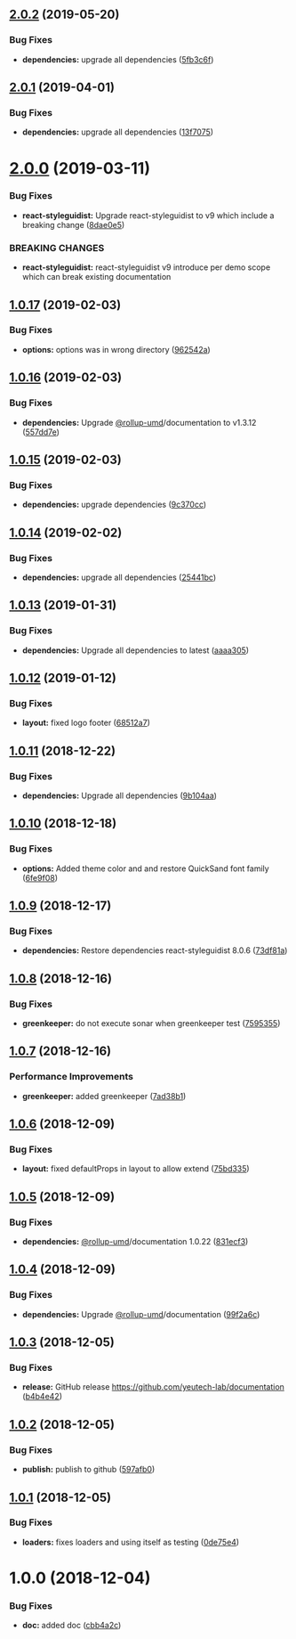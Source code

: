 ## [2.0.2](https://github.com/yeutech-lab/documentation/compare/v2.0.1...v2.0.2) (2019-05-20)


### Bug Fixes

* **dependencies:** upgrade all dependencies ([5fb3c6f](https://github.com/yeutech-lab/documentation/commit/5fb3c6f))

## [2.0.1](https://github.com/yeutech-lab/documentation/compare/v2.0.0...v2.0.1) (2019-04-01)


### Bug Fixes

* **dependencies:** upgrade all dependencies ([13f7075](https://github.com/yeutech-lab/documentation/commit/13f7075))

# [2.0.0](https://github.com/yeutech-lab/documentation/compare/v1.0.17...v2.0.0) (2019-03-11)


### Bug Fixes

* **react-styleguidist:** Upgrade react-styleguidist to v9 which include a breaking change ([8dae0e5](https://github.com/yeutech-lab/documentation/commit/8dae0e5))


### BREAKING CHANGES

* **react-styleguidist:** react-styleguidist v9 introduce per demo scope which can break existing
documentation

## [1.0.17](https://github.com/yeutech-lab/documentation/compare/v1.0.16...v1.0.17) (2019-02-03)


### Bug Fixes

* **options:** options was in wrong directory ([962542a](https://github.com/yeutech-lab/documentation/commit/962542a))

## [1.0.16](https://github.com/yeutech-lab/documentation/compare/v1.0.15...v1.0.16) (2019-02-03)


### Bug Fixes

* **dependencies:** Upgrade [@rollup-umd](https://github.com/rollup-umd)/documentation to v1.3.12 ([557dd7e](https://github.com/yeutech-lab/documentation/commit/557dd7e))

## [1.0.15](https://github.com/yeutech-lab/documentation/compare/v1.0.14...v1.0.15) (2019-02-03)


### Bug Fixes

* **dependencies:** upgrade dependencies ([9c370cc](https://github.com/yeutech-lab/documentation/commit/9c370cc))

## [1.0.14](https://github.com/yeutech-lab/documentation/compare/v1.0.13...v1.0.14) (2019-02-02)


### Bug Fixes

* **dependencies:** upgrade all dependencies ([25441bc](https://github.com/yeutech-lab/documentation/commit/25441bc))

## [1.0.13](https://github.com/yeutech-lab/documentation/compare/v1.0.12...v1.0.13) (2019-01-31)


### Bug Fixes

* **dependencies:** Upgrade all dependencies to latest ([aaaa305](https://github.com/yeutech-lab/documentation/commit/aaaa305))

## [1.0.12](https://github.com/yeutech-lab/documentation/compare/v1.0.11...v1.0.12) (2019-01-12)


### Bug Fixes

* **layout:** fixed logo footer ([68512a7](https://github.com/yeutech-lab/documentation/commit/68512a7))

## [1.0.11](https://github.com/yeutech-lab/documentation/compare/v1.0.10...v1.0.11) (2018-12-22)


### Bug Fixes

* **dependencies:** Upgrade all dependencies ([9b104aa](https://github.com/yeutech-lab/documentation/commit/9b104aa))

## [1.0.10](https://github.com/yeutech-lab/documentation/compare/v1.0.9...v1.0.10) (2018-12-18)


### Bug Fixes

* **options:** Added theme color and and restore QuickSand font family ([6fe9f08](https://github.com/yeutech-lab/documentation/commit/6fe9f08))

## [1.0.9](https://github.com/yeutech-lab/documentation/compare/v1.0.8...v1.0.9) (2018-12-17)


### Bug Fixes

* **dependencies:** Restore dependencies react-styleguidist 8.0.6 ([73df81a](https://github.com/yeutech-lab/documentation/commit/73df81a))

## [1.0.8](https://github.com/yeutech-lab/documentation/compare/v1.0.7...v1.0.8) (2018-12-16)


### Bug Fixes

* **greenkeeper:** do not execute sonar when greenkeeper test ([7595355](https://github.com/yeutech-lab/documentation/commit/7595355))

## [1.0.7](https://github.com/yeutech-lab/documentation/compare/v1.0.6...v1.0.7) (2018-12-16)


### Performance Improvements

* **greenkeeper:** added greenkeeper ([7ad38b1](https://github.com/yeutech-lab/documentation/commit/7ad38b1))

## [1.0.6](https://github.com/yeutech-lab/documentation/compare/v1.0.5...v1.0.6) (2018-12-09)


### Bug Fixes

* **layout:** fixed defaultProps in layout to allow extend ([75bd335](https://github.com/yeutech-lab/documentation/commit/75bd335))

## [1.0.5](https://github.com/yeutech-lab/documentation/compare/v1.0.4...v1.0.5) (2018-12-09)


### Bug Fixes

* **dependencies:** [@rollup-umd](https://github.com/rollup-umd)/documentation 1.0.22 ([831ecf3](https://github.com/yeutech-lab/documentation/commit/831ecf3))

## [1.0.4](https://github.com/yeutech-lab/documentation/compare/v1.0.3...v1.0.4) (2018-12-09)


### Bug Fixes

* **dependencies:** Upgrade [@rollup-umd](https://github.com/rollup-umd)/documentation ([99f2a6c](https://github.com/yeutech-lab/documentation/commit/99f2a6c))

## [1.0.3](https://github.com/yeutech-lab/documentation/compare/v1.0.2...v1.0.3) (2018-12-05)


### Bug Fixes

* **release:** GitHub release https://github.com/yeutech-lab/documentation ([b4b4e42](https://github.com/yeutech-lab/documentation/commit/b4b4e42))

## [1.0.2](https://module.kopaxgroup.com/yeutech/documentation/compare/v1.0.1...v1.0.2) (2018-12-05)


### Bug Fixes

* **publish:** publish to github ([597afb0](https://module.kopaxgroup.com/yeutech/documentation/commit/597afb0))

## [1.0.1](https://module.kopaxgroup.com/yeutech/documentation/compare/v1.0.0...v1.0.1) (2018-12-05)


### Bug Fixes

* **loaders:** fixes loaders and using itself as testing ([0de75e4](https://module.kopaxgroup.com/yeutech/documentation/commit/0de75e4))

# 1.0.0 (2018-12-04)


### Bug Fixes

* **doc:** added doc ([cbb4a2c](https://module.kopaxgroup.com/yeutech/documentation/commit/cbb4a2c))
